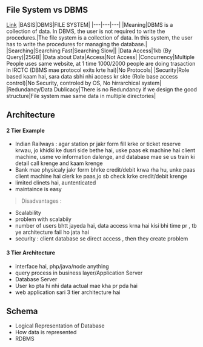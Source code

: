 ## File System vs DBMS

[Link](https://www.javatpoint.com/dbms-vs-files-system)
|BASIS|DBMS|FILE SYSTEM|
|---|---|---|
|Meaning|DBMS is a collection of data. In DBMS, the user is not required to write the procedures.|The file system is a collection of data. In this system, the user has to write the procedures for managing the database.|
|Searching|Searching Fast|Searching Slow||
|Data Access|1kb (By Query)|25GB|
|Data about Data|Access|Not Access|
|Concurrency|Multiple People uses same website, at 1 time 1000/2000 people are doing trasaction in IRCTC (DBMS mae protocol exits krte hai)|No Protocols|
|Security|Role based kaam hai, sara data sbhi nhi access kr skte (Role base access control)|No Security, controled by OS, No hirrarchical system|
|Redundancy/Data Dublicacy|There is no Redundancy if we design the good structure|File system mae same data in multiple directories|



## Architecture

#### 2 Tier Example
 
- Indian Railways : agar station pr jakr form fill krke or ticket reserve krwau, jo khidki ke dusri side bethe hai, uske paas ek machine hai client machine, usme vo information dalenge, and database mae se us train ki detail call krenge and kaam krenge
- Bank mae physicaly jakr form bhrke credit/debit krwa rha hu, unke paas client machine hai clerk ke paas,jo sb check krke credit/debit krenge
- limited clinets hai, auntenticated
- maintaince is easy

> Disadvantages :

- Scalability
- problem with scalabiiy
- number of users bhtt jayeda hai, data access krna hai kisi bhi time pr , tb ye architecture fail ho jata hai
- security : client database se direct access , then they create problem


#### 3 Tier Architecture

- interface hai, php/java/node anything
- query process in business layer/Application Server
- Database Server
- User ko pta hi nhi data actual mae kha pr pda hai
- web application sari 3 tier architecture hai


## Schema

- Logical Representation of Database
- How data is represented
- RDBMS
